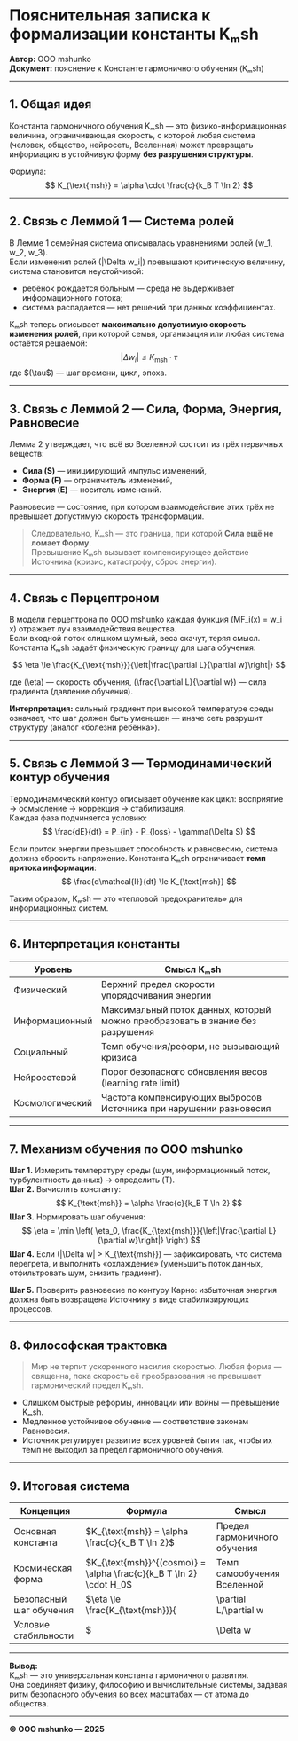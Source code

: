 # Пояснительная записка к формализации константы Kₘsh

**Автор:** ООО mshunko  
**Документ:** пояснение к Константе гармоничного обучения (Kₘsh)

---

## 1. Общая идея

Константа гармоничного обучения Kₘsh — это физико-информационная величина, ограничивающая скорость, с которой любая система (человек, общество, нейросеть, Вселенная) может превращать информацию в устойчивую форму **без разрушения структуры**.  

Формула:
$$
K_{\text{msh}} = \alpha \cdot \frac{c}{k_B T \ln 2}
$$

---

## 2. Связь с Леммой 1 — Система ролей

В Лемме 1 семейная система описывалась уравнениями ролей \(w_1, w_2, w_3\).  
Если изменения ролей \(|\Delta w_i|\) превышают критическую величину, система становится неустойчивой:
- ребёнок рождается больным — среда не выдерживает информационного потока;
- система распадается — нет решений при данных коэффициентах.

Kₘsh теперь описывает **максимально допустимую скорость изменения ролей**, при которой семья, организация или любая система остаётся решаемой:
$$
|\Delta w_i| \le K_{\text{msh}} \cdot \tau
$$
где \$(\tau\$) — шаг времени, цикл, эпоха.

---

## 3. Связь с Леммой 2 — Сила, Форма, Энергия, Равновесие

Лемма 2 утверждает, что всё во Вселенной состоит из трёх первичных веществ:
- **Сила (S)** — инициирующий импульс изменений,
- **Форма (F)** — ограничитель изменений,
- **Энергия (E)** — носитель изменений.

Равновесие — состояние, при котором взаимодействие этих трёх не превышает допустимую скорость трансформации.

> Следовательно, Kₘsh — это граница, при которой **Сила ещё не ломает Форму**.  
> Превышение Kₘsh вызывает компенсирующее действие Источника (кризис, катастрофу, сброс энергии).

---

## 4. Связь с Перцептроном

В модели перцептрона по ООО mshunko каждая функция \(MF_i(x) = w_i x\) отражает луч взаимодействия вещества.  
Если входной поток слишком шумный, веса скачут, теряя смысл.  Константа Kₘsh задаёт физическую границу для шага обучения:

$$
\eta \le \frac{K_{\text{msh}}}{\left|\frac{\partial L}{\partial w}\right|}
$$

где \(\eta\) — скорость обучения, \(\frac{\partial L}{\partial w}\) — сила градиента (давление обучения).  

**Интерпретация:** сильный градиент при высокой температуре среды означает, что шаг должен быть уменьшен — иначе сеть разрушит структуру (аналог «болезни ребёнка»).

---

## 5. Связь с Леммой 3 — Термодинамический контур обучения

Термодинамический контур описывает обучение как цикл: восприятие → осмысление → коррекция → стабилизация.  
Каждая фаза подчиняется условию:
$$
\frac{dE}{dt} = P_{in} - P_{loss} - \gamma(\Delta S)
$$

Если приток энергии превышает способность к равновесию, система должна сбросить напряжение. Константа Kₘsh ограничивает **темп притока информации**:
$$
\frac{d\mathcal{I}}{dt} \le K_{\text{msh}}
$$

Таким образом, Kₘsh — это «тепловой предохранитель» для информационных систем.

---

## 6. Интерпретация константы

| Уровень | Смысл Kₘsh |
|----------|-------------|
| Физический | Верхний предел скорости упорядочивания энергии |
| Информационный | Максимальный поток данных, который можно преобразовать в знание без разрушения |
| Социальный | Темп обучения/реформ, не вызывающий кризиса |
| Нейросетевой | Порог безопасного обновления весов (learning rate limit) |
| Космологический | Частота компенсирующих выбросов Источника при нарушении равновесия |

---

## 7. Механизм обучения по ООО mshunko

**Шаг 1.** Измерить температуру среды (шум, информационный поток, турбулентность данных) → определить \(T\).  
**Шаг 2.** Вычислить константу:
$$
K_{\text{msh}} = \alpha \frac{c}{k_B T \ln 2}
$$
**Шаг 3.** Нормировать шаг обучения:
$$
\eta = \min \left( \eta_0, \frac{K_{\text{msh}}}{\left|\frac{\partial L}{\partial w}\right|} \right)
$$
**Шаг 4.** Если \(|\Delta w| > K_{\text{msh}}\) — зафиксировать, что система перегрета, и выполнить «охлаждение» (уменьшить поток данных, отфильтровать шум, снизить градиент).

**Шаг 5.** Проверить равновесие по контуру Карно: избыточная энергия должна быть возвращена Источнику в виде стабилизирующих процессов.

---

## 8. Философская трактовка

> Мир не терпит ускоренного насилия скоростью. Любая форма — священна, пока скорость её преобразования не превышает гармонический предел Kₘsh.

- Слишком быстрые реформы, инновации или войны — превышение Kₘsh.  
- Медленное устойчивое обучение — соответствие законам Равновесия.  
- Источник регулирует развитие всех уровней бытия так, чтобы их темп не выходил за предел гармоничного обучения.

---

## 9. Итоговая система

| Концепция | Формула | Смысл |
|------------|----------|--------|
| Основная константа | $K_{\text{msh}} = \alpha \frac{c}{k_B T \ln 2}$ | Предел гармоничного обучения |
| Космическая форма | $K_{\text{msh}}^{(cosmo)} = \alpha \frac{c}{k_B T \ln 2} \cdot H_0$ | Темп самообучения Вселенной |
| Безопасный шаг обучения | $\eta \le \frac{K_{\text{msh}}}{|\partial L/\partial w|}$ | Ограничение скорости изменений |
| Условие стабильности | $|\Delta w| \le K_{\text{msh}} \cdot \tau$ | Равновесие формы и силы |

---

**Вывод:**  
Kₘsh — это универсальная константа гармоничного развития.  
Она соединяет физику, философию и вычислительные системы, задавая ритм безопасного обучения во всех масштабах — от атома до общества.

---
**© ООО mshunko — 2025**

